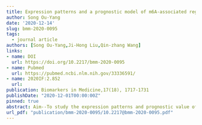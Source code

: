 ```yaml
---
title: Expression patterns and a prognostic model of m6A-associated regulators in prostate adenocarcinoma
author: Song Ou-Yang
date: '2020-12-14'
slug: bmm-2020-0095
tags:
  - journal article
authors: [Song Ou-Yang,Ji-Hong Liu,Qin-zhang Wang]
links:
- name: DOI
  url: https://doi.org/10.2217/bmm-2020-0095
- name: Pubmed
  url: https://pubmed.ncbi.nlm.nih.gov/33336591/
- name: 2020IF:2.852
  url: 
publication: Biomarkers in Medicine,17(18), 1717-1731
publishDate: "2020-12-01T00:00:00Z"
pinned: true
abstract: Aim--To study the expression patterns and prognostic value of the m ⁶ A-associated regulators in prostate adenocarcinoma (PRAD). Materials and methods--The mRNA expression and clinical data were downloaded from ‘The Cancer Genome Atlas database’. The m ⁶ A-associated variants were downloaded from m ⁶ AVar database, and combined with 14 common m ⁶ A regulators for subsequent analysis. One-way analysis of variance, univariate Cox regression analysis and least absolute shrinkage and selection operator algorithm were successively applied to obtain the ultimate regulators and prognostic model. Finally, consensus clustering, protein–protein interaction (PPI) and enrichment analysis were performed. Result-- Nine regulators were obtained. PRAD patients could be classified into two risk groups and subclasses with significant survival differences by the prognostic model and consensus clustering, respectively. Conclusion--All these nine regulators were related to prognosis in PRAD, and could be used as clinical biomarkers.
url_pdf: "publication/bmm-2020-0095/10.2217@bmm-2020-0095.pdf"
---
```

